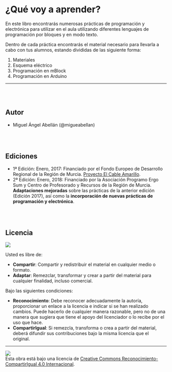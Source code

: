 # ¿Qué voy a aprender?

En este libro encontrarás numerosas prácticas de programación y electrónica para utilizar en el aula utilizando diferentes lenguajes de programación por bloques y en modo texto. 

Dentro de cada práctica encontrarás el material necesario para llevarla a cabo con tus alumnos, estando divididas de las siguiente forma:

1.	Materiales
2.	Esquema eléctrico
3.	Programación en mBlock
4.	Programación en Arduino


---


<br><br>


## Autor

* Miguel Ángel Abellán \(@migueabellan\)


<br><br>


## Ediciones

* 1ª Edición: Enero, 2017: Financiado por el Fondo Europeo de Desarrollo Regional de la Región de Murcia. [Proyecto El Cable Amarillo](https://github.com/ElCableAmarillo/Listado-de-practicas).
* 2ª Edición: Enero, 2018: Financiado por la Asociación Programo Ergo Sum y Centro de Profesorado y Recursos de la Región de Murcia. **Adaptaciones mejoradas** sobre las prácticas de la anterior edición (Edición 2017), así como la **incorporación de nuevas prácticas de programación y electrónica**.



<br><br>


## Licencia

<img src="http://i.creativecommons.org/l/by-sa/4.0/88x31.png" />

Usted es libre de:

* **Compartir**: Compartir y redistribuir el material en cualquier medio o formato.
* **Adaptar**: Remezclar, transformar y crear a partir del material para cualquier finalidad, incluso comercial.

Bajo las siguientes condiciones:

* **Reconocimiento**: Debe reconocer adecuadamente la autoría, proporcionar un enlace a la licencia e indicar si se han realizado cambios. Puede hacerlo de cualquier manera razonable, pero no de una manera que sugiera que tiene el apoyo del licenciador o lo recibe por el uso que hace.
* **CompartirIgual**: Si remezcla, transforma o crea a partir del material, deberá difundir sus contribuciones bajo la misma licencia que el original.

---

<img src="http://i.creativecommons.org/l/by-sa/4.0/88x31.png" /><br>
Esta obra está bajo una licencia de [Creative Commons Reconocimiento-CompartirIgual 4.0 Internacional](https://creativecommons.org/licenses/by-sa/4.0/deed.es_ES).